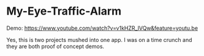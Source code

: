 My-Eye-Traffic-Alarm
====================

Demo: https://www.youtube.com/watch?v=v1kHZR_lVQw&feature=youtu.be

Yes, this is two projects mushed into one app.  I was on a time crunch and they are both proof of concept demos.
